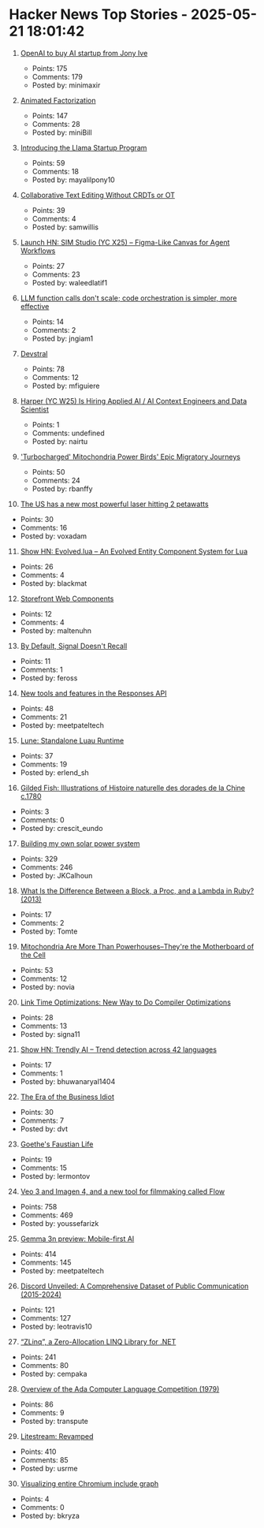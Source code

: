 # Hacker News Top Stories - 2025-05-21 18:01:42

1. [OpenAI to buy AI startup from Jony Ive](https://www.bloomberg.com/news/articles/2025-05-21/openai-to-buy-apple-veteran-jony-ive-s-ai-device-startup-in-6-5-billion-deal)
   - Points: 175
   - Comments: 179
   - Posted by: minimaxir

2. [Animated Factorization](http://www.datapointed.net/visualizations/math/factorization/animated-diagrams/)
   - Points: 147
   - Comments: 28
   - Posted by: miniBill

3. [Introducing the Llama Startup Program](https://ai.meta.com/blog/llama-startup-program/?_fb_noscript=1)
   - Points: 59
   - Comments: 18
   - Posted by: mayalilpony10

4. [Collaborative Text Editing Without CRDTs or OT](https://mattweidner.com/2025/05/21/text-without-crdts.html)
   - Points: 39
   - Comments: 4
   - Posted by: samwillis

5. [Launch HN: SIM Studio (YC X25) – Figma-Like Canvas for Agent Workflows](undefined)
   - Points: 27
   - Comments: 23
   - Posted by: waleedlatif1

6. [LLM function calls don't scale; code orchestration is simpler, more effective](https://jngiam.bearblog.dev/mcp-large-data/)
   - Points: 14
   - Comments: 2
   - Posted by: jngiam1

7. [Devstral](https://mistral.ai/news/devstral)
   - Points: 78
   - Comments: 12
   - Posted by: mfiguiere

8. [Harper (YC W25) Is Hiring Applied AI / AI Context Engineers and Data Scientist](https://www.ycombinator.com/companies/harper/jobs)
   - Points: 1
   - Comments: undefined
   - Posted by: nairtu

9. ['Turbocharged' Mitochondria Power Birds' Epic Migratory Journeys](https://www.quantamagazine.org/turbocharged-mitochondria-power-birds-epic-migratory-journeys-20250519/)
   - Points: 50
   - Comments: 24
   - Posted by: rbanffy

10. [The US has a new most powerful laser hitting 2 petawatts](https://news.engin.umich.edu/2025/05/the-us-has-a-new-most-powerful-laser/)
   - Points: 30
   - Comments: 16
   - Posted by: voxadam

11. [Show HN: Evolved.lua – An Evolved Entity Component System for Lua](https://github.com/BlackMATov/evolved.lua)
   - Points: 26
   - Comments: 4
   - Posted by: blackmat

12. [Storefront Web Components](https://webcomponents.shopify.dev/)
   - Points: 12
   - Comments: 4
   - Posted by: maltenuhn

13. [By Default, Signal Doesn't Recall](https://signal.org/blog/signal-doesnt-recall/)
   - Points: 11
   - Comments: 1
   - Posted by: feross

14. [New tools and features in the Responses API](https://openai.com/index/new-tools-and-features-in-the-responses-api)
   - Points: 48
   - Comments: 21
   - Posted by: meetpateltech

15. [Lune: Standalone Luau Runtime](https://github.com/lune-org/lune)
   - Points: 37
   - Comments: 19
   - Posted by: erlend_sh

16. [Gilded Fish: Illustrations of Histoire naturelle des dorades de la Chine c.1780](https://publicdomainreview.org/collection/chinese-fishes/)
   - Points: 3
   - Comments: 0
   - Posted by: crescit_eundo

17. [Building my own solar power system](https://medium.com/@joe_5312/pg-e-sucks-or-how-i-learned-to-stop-worrying-and-love-building-my-own-solar-system-acf0c9f03f3b)
   - Points: 329
   - Comments: 246
   - Posted by: JKCalhoun

18. [What Is the Difference Between a Block, a Proc, and a Lambda in Ruby? (2013)](https://blog.awaxman.com/what-is-the-difference-between-a-block-a-proc-and-a-lambda-in-ruby)
   - Points: 17
   - Comments: 2
   - Posted by: Tomte

19. [Mitochondria Are More Than Powerhouses–They're the Motherboard of the Cell](https://www.scientificamerican.com/article/why-mitochondria-are-more-like-a-motherboard-than-the-powerhouse-of-the-cell/)
   - Points: 53
   - Comments: 12
   - Posted by: novia

20. [Link Time Optimizations: New Way to Do Compiler Optimizations](https://johnnysswlab.com/link-time-optimizations-new-way-to-do-compiler-optimizations/)
   - Points: 28
   - Comments: 13
   - Posted by: signa11

21. [Show HN: Trendly AI – Trend detection across 42 languages](https://trendlyai.com/)
   - Points: 17
   - Comments: 1
   - Posted by: bhuwanaryal1404

22. [The Era of the Business Idiot](https://www.wheresyoured.at/the-era-of-the-business-idiot/)
   - Points: 30
   - Comments: 7
   - Posted by: dvt

23. [Goethe's Faustian Life](https://www.commonwealmagazine.org/goethe-mitchell-wilson-faust-johann-biography)
   - Points: 19
   - Comments: 15
   - Posted by: lermontov

24. [Veo 3 and Imagen 4, and a new tool for filmmaking called Flow](https://blog.google/technology/ai/generative-media-models-io-2025/)
   - Points: 758
   - Comments: 469
   - Posted by: youssefarizk

25. [Gemma 3n preview: Mobile-first AI](https://developers.googleblog.com/en/introducing-gemma-3n/)
   - Points: 414
   - Comments: 145
   - Posted by: meetpateltech

26. [Discord Unveiled: A Comprehensive Dataset of Public Communication (2015-2024)](https://arxiv.org/abs/2502.00627)
   - Points: 121
   - Comments: 127
   - Posted by: leotravis10

27. [“ZLinq”, a Zero-Allocation LINQ Library for .NET](https://neuecc.medium.com/zlinq-a-zero-allocation-linq-library-for-net-1bb0a3e5c749)
   - Points: 241
   - Comments: 80
   - Posted by: cempaka

28. [Overview of the Ada Computer Language Competition (1979)](https://iment.com/maida/computer/redref/)
   - Points: 86
   - Comments: 9
   - Posted by: transpute

29. [Litestream: Revamped](https://fly.io/blog/litestream-revamped/)
   - Points: 410
   - Comments: 85
   - Posted by: usrme

30. [Visualizing entire Chromium include graph](https://blog.bkryza.com/posts/visualizing-chromium-include-graph/)
   - Points: 4
   - Comments: 0
   - Posted by: bkryza

